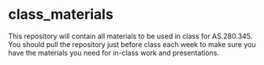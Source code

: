 # class_materials
This repository will contain all materials to be used in class for AS.280.345. You should pull the repository just before class each week to make sure you have the materials you need for in-class work and presentations.